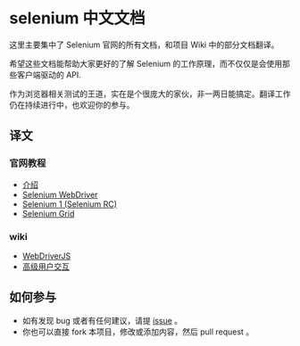 # selenium 中文文档

这里主要集中了 Selenium 官网的所有文档，和项目 Wiki 中的部分文档翻译。

希望这些文档能帮助大家更好的了解 Selenium 的工作原理，而不仅仅是会使用那些客户端驱动的 API.

作为浏览器相关测试的王道，实在是个很庞大的家伙，非一两日能搞定。翻译工作仍在持续进行中，也欢迎你的参与。

## 译文

### 官网教程

- [介绍](https://github.com/fool2fish/selenium-doc/blob/master/official-site/introduction.md)
- [Selenium WebDriver](https://github.com/fool2fish/selenium-doc/blob/master/official-site/selenium-web-driver.md)
- [Selenium 1 (Selenium RC)](https://github.com/fool2fish/selenium-doc/blob/master/official-site/selenium-1.md)
- [Selenium Grid](https://github.com/fool2fish/selenium-doc/blob/master/official-site/selenium-grid.md)

### wiki

- [WebDriverJS](https://github.com/fool2fish/selenium-doc/blob/master/wiki/web-driver-js.md)
- [高级用户交互](https://github.com/fool2fish/selenium-doc/blob/master/wiki/advanced-user-interactions.md)

## 如何参与

- 如有发现 bug 或者有任何建议，请提 [issue](https://github.com/fool2fish/selenium-doc/issues/new) 。
- 你也可以直接 fork 本项目，修改或添加内容，然后 pull request 。

